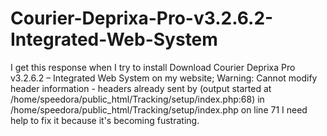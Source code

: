 # Courier-Deprixa-Pro-v3.2.6.2-Integrated-Web-System
I get this response when I try to install Download Courier Deprixa Pro v3.2.6.2 – Integrated Web System on my website; 
Warning: Cannot modify header information - headers already sent by (output started at /home/speedora/public_html/Tracking/setup/index.php:68) in /home/speedora/public_html/Tracking/setup/index.php on line 71 
I need help to fix it because it's becoming fustrating.
